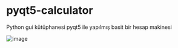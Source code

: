 # pyqt5-calculator
Python gui kütüphanesi pyqt5 ile yapılmış basit bir hesap makinesi


![image](https://user-images.githubusercontent.com/61884097/213469309-ed5e430f-c9b2-4351-86de-60c7acdb023d.png)
